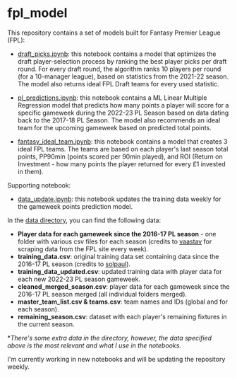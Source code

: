 # fpl_model

This repository contains a set of models built for Fantasy Premier League (FPL):
- [draft_picks.ipynb](https://github.com/amirgrunhaus/fpl_model/blob/main/draft_picks.ipynb): this notebook contains a model that optimizes the draft player-selection process by ranking the best player picks per draft round. For every draft round, the algorithm ranks 10 players per round (for a 10-manager league), based on statistics from the 2021-22 season. The model also returns ideal FPL Draft teams for every used statistic.

- [pl_predictions.ipynb](https://github.com/amirgrunhaus/fpl_model/blob/main/pl_predictions.ipynb): this notebook contains a ML Linear Multiple Regression model that predicts how many points a player will score for a specific gameweek during the 2022-23 PL Season based on data dating back to the 2017-18 PL Season. The model also recommends an ideal team for the upcoming gameweek based on predicted total points.

- [fantasy_ideal_team.ipynb](https://github.com/amirgrunhaus/fpl_model/blob/main/fantasy_ideal_team.ipynb): this notebook contains a model that creates 3 ideal FPL teams. The teams are based on each player's last season total points, PP90min (points scored per 90min played), and ROI (Return on Investment - how many points the player returned for every £1 invested in them). 

Supporting notebook:
- [data_update.ipynb](https://github.com/amirgrunhaus/fpl_model/blob/main/data_update.ipynb): this notebook updates the training data weekly for the gameweek points prediction model. 

In the [data directory](https://github.com/amirgrunhaus/fpl_model/tree/main/Data), you can find the following data:
- **Player data for each gameweek since the 2016-17 PL season** - one folder with various csv files for each season (credits to [vaastav](https://github.com/vaastav/Fantasy-Premier-League) for scraping data from the FPL site every week).
- **training_data.csv**: original training data set containing data since the 2016-17 PL season (credits to [solpaul](https://github.com/solpaul/fpl-prediction)).
- **training_data_updated.csv**: updated training data with player data for each new 2022-23 PL season gameweek.
- **cleaned_merged_season.csv**: player data for each gameweek since the 2016-17 PL season merged (all individual folders merged).
- **master_team_list.csv & teams.csv**: team names and IDs (global and for each season).
- **remaining_season.csv**: dataset with each player's remaining fixtures in the current season.

**There's some extra data in the directory, however, the data specified above is the most relevant and what I use in the notebooks.*

I'm currently working in new notebooks and will be updating the repository weekly.
